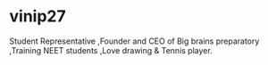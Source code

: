 # vinip27
Student Representative ,Founder and  CEO of Big brains preparatory ,Training NEET students ,Love drawing &amp; Tennis player.
